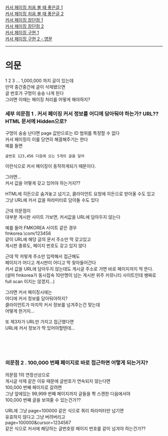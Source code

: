 [커서 페이징 처음 볼 때 좋은글 1](https://velog.io/@minsangk/%EC%BB%A4%EC%84%9C-%EA%B8%B0%EB%B0%98-%ED%8E%98%EC%9D%B4%EC%A7%80%EB%84%A4%EC%9D%B4%EC%85%98-Cursor-based-Pagination-%EA%B5%AC%ED%98%84%ED%95%98%EA%B8%B0)    
[커서 페이징 처음 볼 때 좋은글 2](https://daeuungcode.tistory.com/128)   
[커서 페이징 장단점 1](https://bbbicb.tistory.com/40)  
[커서 페이징 장단점 2](https://uminoh.tistory.com/29?category=1025011)  
[커서 페이징 구현 1](https://velog.io/@znftm97/%EC%BB%A4%EC%84%9C-%EA%B8%B0%EB%B0%98-%ED%8E%98%EC%9D%B4%EC%A7%80%EB%84%A4%EC%9D%B4%EC%85%98Cursor-based-Pagination%EC%9D%B4%EB%9E%80-Querydsl%EB%A1%9C-%EA%B5%AC%ED%98%84%EA%B9%8C%EC%A7%80-so3v8mi2)  
[커서 페이징 구현 2 - 영문](https://medium.com/swlh/how-to-implement-cursor-pagination-like-a-pro-513140b65f32)  
  
---

# 의문  
1 2 3 ... 1,000,000 까지 글이 있는데    
만약 중간중간에 글이 삭제됐으면  
글 번호가 구멍이 숭숭 나게 된다  
그러면 이때는 페이징 처리를 어떻게 해야하지?  
  
### 세부 의문점 1 . 커서 페이징 커서 정보를 어디에 담아둬야 하는가? URL?? HTML 문서에 Hidden으로?      
구멍이 숭숭 난다면 page 값만으로는 ID 범위를 특정할 수 없다  
커서 페이징이 이를 당연히 해결해주기는 한다  
예를 들면   
```
글번호 123,456 다음에 오는 5개의 글을 달라   
```
이런식으로 커서 페이징이 동작하게되기 때문이다.  
  
그러면...    
커서 값을 어떻게 갖고 있어야 하는거지??  
    
HTML에 히든으로 숨겨놓고 넘기고, 클라이언트 요청에 히든으로 받아올 수도 있고  
그냥 URL에 커서 값을 파라미터로 담아둘 수도 있다  
  
근데 의문점이  
대부분 게시판 사이트 가보면, 커서값을 URL에 담아두지 않는다  
  
예를 들어 FMKOREA 사이트 같은 경우  
fmkorea\.\com\/123456  
같이 URL에 해당 글의 문서 주소만 딱 갖고있고  
게시판 종류도, 페이지 번호도 갖고 있지 않다  
  
근데 딱 저렇게 주소만 입력해서 접근해도    
페이지가 어디고 게시판이 어디고 딱 찾아들어간다  
커서 값을 URL에 담아두지 않는데도 게시글 주소로 가면 바로 페이지까지 딱 뜬다.   
(설마 fmkorea가 동시접속 10만명이 넘는 게시판 위주 커뮤니티 사이트인데 쌩짜로 full scan 이지는 않겠지...)  
  
그러면 커서 페이징시에는  
어디에 커서 정보를 담아둬야하지?  
클라이언트가 마지막 커서 정보를 넘겨주는건 맞는데  
어떻게 한거지...  
  
또 제3자가 URL만 가지고 접근했다면  
URL에 커서 정보가 딱 있어야할텐데...  
  
<br><br><br>  
  
### 의문점 2 . 100,000 번째 페이지로 바로 접근하면 어떻게 되는거지?  
의문점 1의 연장선상으로  
게시글 삭제 같은 이유 때문에 글번호가 연속되지 않는다면  
100,000 번째 페이지로 갈려면  
그냥 앞에있는 99,999 번째 페이지까지 글들을 쫙 스캔한 다음에서야   
100,000 번째 글을 보여줄 수 있는건가??  
   
URL에 그냥 page=100000 같은 식으로 쿼리 파라미터만 넘기면   
유효하지 않다고 그냥 버려버리고  
page=100000&cursor=1234567  
같은 식으로 커서에 해당하는 글번호랑 페이지 번호를 같이 넘겨야 하는건가??  
